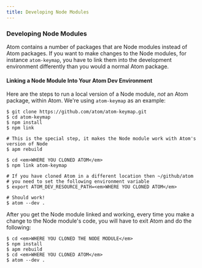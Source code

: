 ```yaml
---
title: Developing Node Modules
---
```

### Developing Node Modules

Atom contains a number of packages that are Node modules instead of Atom packages. If you want to make changes to the Node modules, for instance `atom-keymap`, you have to link them into the development environment differently than you would a normal Atom package.

#### Linking a Node Module Into Your Atom Dev Environment

Here are the steps to run a local version of a Node module, *not* an Atom package, within Atom. We're using `atom-keymap` as an example:

``` command-line
$ git clone https://github.com/atom/atom-keymap.git
$ cd atom-keymap
$ npm install
$ npm link

# This is the special step, it makes the Node module work with Atom's version of Node
$ apm rebuild

$ cd <em>WHERE YOU CLONED ATOM</em>
$ npm link atom-keymap

# If you have cloned Atom in a different location then ~/github/atom
# you need to set the following environment variable
$ export ATOM_DEV_RESOURCE_PATH=<em>WHERE YOU CLONED ATOM</em>

# Should work!
$ atom --dev .
```

After you get the Node module linked and working, every time you make a change to the Node module's code, you will have to exit Atom and do the following:

``` command-line
$ cd <em>WHERE YOU CLONED THE NODE MODULE</em>
$ npm install
$ apm rebuild
$ cd <em>WHERE YOU CLONED ATOM</em>
$ atom --dev .
```
